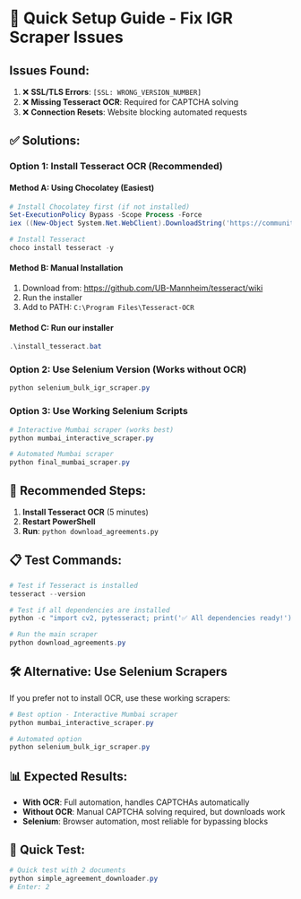 # 🚀 Quick Setup Guide - Fix IGR Scraper Issues

## Issues Found:
1. ❌ **SSL/TLS Errors**: `[SSL: WRONG_VERSION_NUMBER]`
2. ❌ **Missing Tesseract OCR**: Required for CAPTCHA solving
3. ❌ **Connection Resets**: Website blocking automated requests

## ✅ Solutions:

### **Option 1: Install Tesseract OCR (Recommended)**

#### Method A: Using Chocolatey (Easiest)
```powershell
# Install Chocolatey first (if not installed)
Set-ExecutionPolicy Bypass -Scope Process -Force
iex ((New-Object System.Net.WebClient).DownloadString('https://community.chocolatey.org/install.ps1'))

# Install Tesseract
choco install tesseract -y
```

#### Method B: Manual Installation
1. Download from: https://github.com/UB-Mannheim/tesseract/wiki
2. Run the installer
3. Add to PATH: `C:\Program Files\Tesseract-OCR`

#### Method C: Run our installer
```powershell
.\install_tesseract.bat
```

### **Option 2: Use Selenium Version (Works without OCR)**
```powershell
python selenium_bulk_igr_scraper.py
```

### **Option 3: Use Working Selenium Scripts**
```powershell
# Interactive Mumbai scraper (works best)
python mumbai_interactive_scraper.py

# Automated Mumbai scraper
python final_mumbai_scraper.py
```

## 🔧 **Recommended Steps:**

1. **Install Tesseract OCR** (5 minutes)
2. **Restart PowerShell** 
3. **Run**: `python download_agreements.py`

## 📋 **Test Commands:**
```powershell
# Test if Tesseract is installed
tesseract --version

# Test if all dependencies are installed
python -c "import cv2, pytesseract; print('✅ All dependencies ready!')"

# Run the main scraper
python download_agreements.py
```

## 🛠️ **Alternative: Use Selenium Scrapers**
If you prefer not to install OCR, use these working scrapers:

```powershell
# Best option - Interactive Mumbai scraper
python mumbai_interactive_scraper.py

# Automated option
python selenium_bulk_igr_scraper.py
```

## 📊 **Expected Results:**
- **With OCR**: Full automation, handles CAPTCHAs automatically
- **Without OCR**: Manual CAPTCHA solving required, but downloads work
- **Selenium**: Browser automation, most reliable for bypassing blocks

## 🎯 **Quick Test:**
```powershell
# Quick test with 2 documents
python simple_agreement_downloader.py
# Enter: 2
``` 
